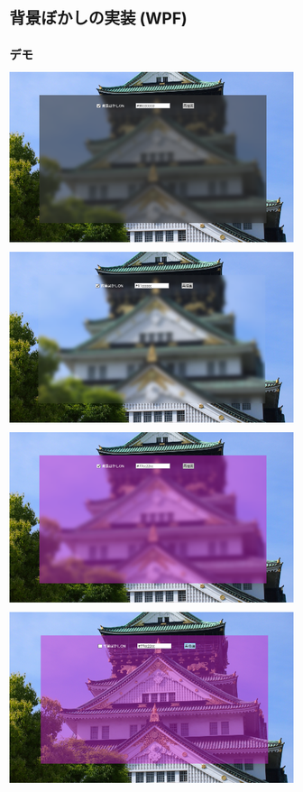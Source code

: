 # 背景ぼかしの実装 (WPF)

## デモ
![demo 01](https://raw.githubusercontent.com/ryokohbato/showcase/images/images/WpfAcrylicBlur__demo__01.png)

![demo 02](https://raw.githubusercontent.com/ryokohbato/showcase/images/images/WpfAcrylicBlur__demo__02.png)

![demo 03](https://raw.githubusercontent.com/ryokohbato/showcase/images/images/WpfAcrylicBlur__demo__03.png)

![demo 04](https://raw.githubusercontent.com/ryokohbato/showcase/images/images/WpfAcrylicBlur__demo__04.png)